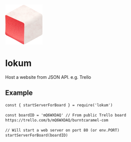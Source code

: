 ![Lokum logo](docs/lokum-128.png)

# lokum

Host a website from JSON API. e.g. Trello

## Example

```
const { startServerForBoard } = require('lokum')

const boardID = 'mQ6WXDAQ' // From public Trello board https://trello.com/b/mQ6WXDAQ/burntcaramel-com

// Will start a web server on port 80 (or env.PORT)
startServerForBoard(boardID)
```
